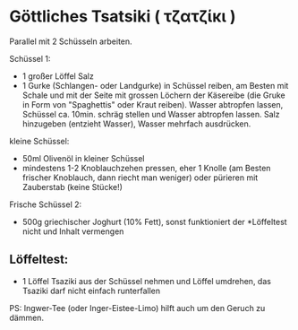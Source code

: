 # Göttliches Tsatsiki ( τζατζίκι )


Parallel mit 2 Schüsseln arbeiten.  


Schüssel 1:  
- 1 großer Löffel Salz
- 1 Gurke (Schlangen- oder Landgurke) in Schüssel reiben, am Besten mit Schale und mit der Seite mit grossen Löchern der Käsereibe (die Gruke in Form von "Spaghettis" oder Kraut reiben). Wasser abtropfen lassen, Schüssel ca. 10min. schräg stellen und Wasser abtropfen lassen. Salz hinzugeben (entzieht Wasser), Wasser mehrfach ausdrücken. 

kleine Schüssel:  
- 50ml Olivenöl in kleiner Schüssel 
- mindestens 1-2 Knoblauchzehen pressen, eher 1 Knolle (am Besten frischer Knoblauch, dann riecht man weniger) oder pürieren mit Zauberstab (keine Stücke!)

Frische Schüssel 2:  
- 500g griechischer Joghurt (10% Fett), sonst funktioniert der *Löffeltest nicht und Inhalt vermengen

  
## Löffeltest:
- 1 Löffel Tsaziki aus der Schüssel nehmen und Löffel umdrehen, das Tsaziki darf nicht einfach runterfallen


PS: Ingwer-Tee (oder Inger-Eistee-Limo) hilft auch um den Geruch zu dämmen.
